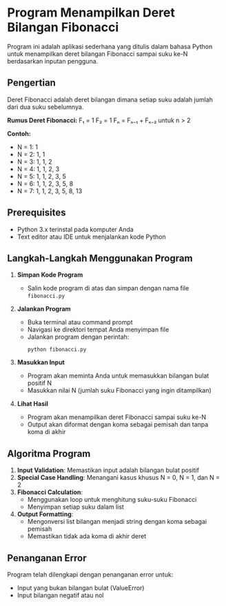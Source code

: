 # Program Menampilkan Deret Bilangan Fibonacci

Program ini adalah aplikasi sederhana yang ditulis dalam bahasa Python untuk menampilkan deret bilangan Fibonacci sampai suku ke-N berdasarkan inputan pengguna.

## Pengertian

Deret Fibonacci adalah deret bilangan dimana setiap suku adalah jumlah dari dua suku sebelumnya.

**Rumus Deret Fibonacci:**
F₁ = 1
F₂ = 1
Fₙ = Fₙ₋₁ + Fₙ₋₂ untuk n > 2

**Contoh:**
- N = 1: 1
- N = 2: 1, 1
- N = 3: 1, 1, 2
- N = 4: 1, 1, 2, 3
- N = 5: 1, 1, 2, 3, 5
- N = 6: 1, 1, 2, 3, 5, 8
- N = 7: 1, 1, 2, 3, 5, 8, 13

## Prerequisites

- Python 3.x terinstal pada komputer Anda
- Text editor atau IDE untuk menjalankan kode Python

## Langkah-Langkah Menggunakan Program

1. **Simpan Kode Program**
   - Salin kode program di atas dan simpan dengan nama file `fibonacci.py`

2. **Jalankan Program**
   - Buka terminal atau command prompt
   - Navigasi ke direktori tempat Anda menyimpan file
   - Jalankan program dengan perintah:
     ```
     python fibonacci.py
     ```

3. **Masukkan Input**
   - Program akan meminta Anda untuk memasukkan bilangan bulat positif N
   - Masukkan nilai N (jumlah suku Fibonacci yang ingin ditampilkan)

4. **Lihat Hasil**
   - Program akan menampilkan deret Fibonacci sampai suku ke-N
   - Output akan diformat dengan koma sebagai pemisah dan tanpa koma di akhir

## Algoritma Program

1. **Input Validation**: Memastikan input adalah bilangan bulat positif
2. **Special Case Handling**: Menangani kasus khusus N = 0, N = 1, dan N = 2
3. **Fibonacci Calculation**: 
   - Menggunakan loop untuk menghitung suku-suku Fibonacci
   - Menyimpan setiap suku dalam list
4. **Output Formatting**: 
   - Mengonversi list bilangan menjadi string dengan koma sebagai pemisah
   - Memastikan tidak ada koma di akhir deret

## Penanganan Error

Program telah dilengkapi dengan penanganan error untuk:
- Input yang bukan bilangan bulat (ValueError)
- Input bilangan negatif atau nol
